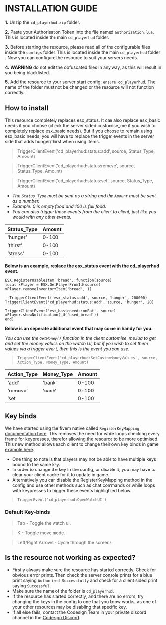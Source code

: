 

# INSTALLATION GUIDE
**1.** Unzip the `cd_playerhud.zip` folder.

**2.** Paste your Authorisation Token into the file named `authorization.lua`. This is located inside the main `cd_playerhud` folder.

**3.** Before starting the resource, please read all of the configurable files inside the `configs` folder. This is located inside the main `cd_playerhud` folder . Now you can configure the resource to suit your servers needs.
 
 **4.** **WARNING** do not edit the obfuscated files in any way, as this will result in you being blacklisted.
 
 **5.** Add the resource to your server start config: `ensure cd_playerhud`. The name of the folder must not be changed or the resource will not function correctly.

## How to install

This resource completely replaces esx_status. It can also replace esx_basic needs if you choose (check the server sided customise_me if you wish to completely replace esx_basic needs). But if you choose to remain using esx_basic needs, you will have to replace the trigger events in the server side that adds hunger/thirst when using items.

> TriggerClientEvent('cd_playerhud:status:add', source,  Status_Type,  Amount)

> TriggerClientEvent('cd_playerhud:status:remove', source,  Status_Type,  Amount)

> TriggerClientEvent('cd_playerhud:status:set', source,  Status_Type,  Amount)

- *The `Status_Type` must be sent as a string and the `Amount` must be sent as a number.*
- *Example: 0 is empty food and 100 is full food.*
- *You can also trigger these events from the client to client, just like you would with any other events.*

|Status_Type| Amount|
|--|--|
| ‘hunger’ |0-100|
|’thirst’|0-100|
|’stress’|0-100|

**Below is an example, replace the esx_status event with the cd_playerhud event.**
```
ESX.RegisterUsableItem('bread', function(source)
local xPlayer = ESX.GetPlayerFromId(source)
xPlayer.removeInventoryItem('bread', 1)

—-TriggerClientEvent('esx_status:add', source, 'hunger', 200000)
TriggerClientEvent('cd_playerhud:status:add', source, 'hunger', 20)

TriggerClientEvent('esx_basicneeds:onEat', source)
xPlayer.showNotification(_U('used_bread'))
end)
```

**Below is an seperate additional event that may come in handy for you.**

*You can use the `GetMoney()` function in the client customise_me.lua to get and set the money values on the watch UI, but if you wish to set them values via a trigger event, then this is the event you can use.*
> `TriggerClientEvent('cd_playerhud:SetCustomMoneyValues', source, Action_Type, Money_Type, Amount)`

|Action_Type| Money_Type |Amount|
|--|--|--|
|‘add’|'bank'|0-100|
|‘remove’|'cash'|0-100|
|’set||0-100|

## Key binds
We have started using the fivem native called `RegisterKeyMapping` [documentation here](http://runtime.fivem.net/doc/natives/?_0xD7664FD1). This removes the need for while loops checking every frame for keypresses, therefor allowing the resource to be more optimised. This new method allows each client to change their own key binds in game [example here](https://imgur.com/GRWKelR).

- One thing to note is that players may not be able to have multiple keys bound to the same key.
- In order to change the key in the config, or disable it, you may have to clear your client cache for it to update in game.
- Alternatively you can disable the RegisterKeyMapping method in the config and use other methods such as chat commands or while loops with keypresses to trigger these events highlighted  below.
> `TriggerEvent('cd_playerhud:OpenWatchUI')`

### Default Key-binds
> Tab - Toggle the watch ui.

> K - Toggle move mode.

> Left/Right Arrows - Cycle through the screens.

## Is the resource not working as expected?
 - Firstly always make sure the resource has started correctly. Check for obvious error prints. Then check the server console prints for a blue print saying `Authorised Successfully` and check for a client sided print saying `Successful`.
 - Make sure the name of the folder is `cd_playerhud`.
 - If the resource has started correctly, and there are no errors, try changing the keys in the config to one that you know works, as one of your other resources may be disabling that specific key.
-   If all else fails, contact the Codesign Team in your private discord channel in the [Codesign Discord](https://discord.gg/HmDFGp62Tr).

